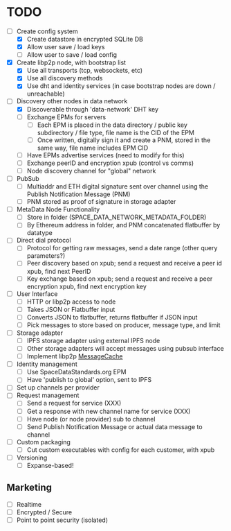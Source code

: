 # TODO

- [ ] Create config system
  - [x] Create datastore in encrypted SQLite DB
  - [x] Allow user save / load keys
  - [ ] Allow user to save / load config
- [x] Create libp2p node, with bootstrap list
  - [x] Use all transports (tcp, websockets, etc)
  - [x] Use all discovery methods
  - [x] Use dht and identity services (in case bootstrap nodes are down / unreachable)
- [ ] Discovery other nodes in data network
  - [x] Discoverable through 'data-network' DHT key
  - [ ] Exchange EPMs for servers
    - [ ] Each EPM is placed in the data directory / public key subdirectory / file type, file name is the CID of the EPM
    - [ ] Once written, digitally sign it and create a PNM, stored in the same way, file name includes EPM CID
  - [ ] Have EPMs advertise services (need to modify for this)
  - [ ] Exchange peerID and encryption xpub (control vs comms)
  - [ ] Node discovery channel for "global" network
- [ ] PubSub
  - [ ] Multiaddr and ETH digital signature sent over channel using the Publish Notification Message (PNM)
  - [ ] PNM stored as proof of signature in storage adapter
- [ ] MetaData Node Functionality
  - [ ] Store in folder (SPACE_DATA_NETWORK_METADATA_FOLDER)
  - [ ] By Ethereum address in folder, and PNM concatenated flatbuffer by datatype
- [ ] Direct dial protocol
  - [ ] Protocol for getting raw messages, send a date range (other query parameters?)
  - [ ] Peer discovery based on xpub; send a request and receive a peer id xpub, find next PeerID
  - [ ] Key exchange based on xpub; send a request and receive a peer encryption xpub, find next encryption key
- [ ] User Interface
  - [ ] HTTP or libp2p access to node
  - [ ] Takes JSON or Flatbuffer input
  - [ ] Converts JSON to flatbuffer, returns flatbuffer if JSON input
  - [ ] Pick messages to store based on producer, message type, and limit
- [ ] Storage adapter
  - [ ] IPFS storage adapter using external IPFS node
  - [ ] Other storage adapters will accept messages using pubsub interface
  - [ ] Implement libp2p [MessageCache](https://github.com/ChainSafe/js-libp2p-gossipsub/blob/f255ae4907ea1eb64272b27534794d6b8be1321d/src/message-cache.ts#L26)
- [ ] Identity management
  - [ ] Use SpaceDataStandards.org EPM
  - [ ] Have 'publish to global' option, sent to IPFS
- [ ] Set up channels per provider
- [ ] Request management
  - [ ] Send a request for service (XXX)
  - [ ] Get a response with new channel name for service (XXX)
  - [ ] Have node (or node provider) sub to channel
  - [ ] Send Publish Notification Message or actual data message to channel
- [ ] Custom packaging
  - [ ] Cut custom executables with config for each customer, with xpub
- [ ] Versioning
  - [ ] Expanse-based!
  
## Marketing

- [ ] Realtime
- [ ] Encrypted / Secure
- [ ] Point to point security (isolated)
